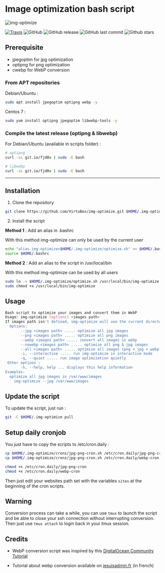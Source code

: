 # Image optimization bash script

![img-optimize](https://raw.githubusercontent.com/VirtuBox/img-optimize/master/img-optimize.png)

[![Travis](https://img.shields.io/travis/virtubox/img-optimize.svg)](https://travis-ci.org/VirtuBox/img-optimize) ![GitHub](https://img.shields.io/github/license/VirtuBox/img-optimize.svg) ![GitHub release](https://img.shields.io/github/release/VirtuBox/img-optimize.svg) ![GitHub last commit](https://img.shields.io/github/last-commit/VirtuBox/img-optimize.svg) ![Github stars](https://img.shields.io/github/stars/VirtuBox/img-optimize.svg)

## Prerequisite

- jpegoptim for jpg optimization
- optipng for png optimization
- cwebp for WebP conversion

### From APT repositories

Debian/Ubuntu :

```bash
sudo apt install jpegoptim optipng webp -y
```

Centos 7 :

```bash
sudo yum install optipng jpegoptim libwebp-tools -y
```

### Compile the latest release (optipng & libwebp)

For Debian/Ubuntu (available in scripts folder) :

```bash
# optipng
curl -sL git.io/fjd0v | sudo -E bash

# libwebp
curl -sL git.io/fjd0v | sudo -E bash
```

--------------------------------------------------------------------------------

## Installation

1) Clone the repository

```bash
git clone https://github.com/VirtuBox/img-optimize.git $HOME/.img-optimize
```

2) Install the script

**Method 1** : Add an alias in .bashrc

With this method img-optimize can only be used by the current user

```bash
echo "alias img-optimize=$HOME/.img-optimize/optimize.sh" >> $HOME/.bashrc
source $HOME/.bashrc
```

**Method 2** : Add an alias to the script in /usr/local/bin

With this method img-optimize can be used by all users

```bash
sudo ln -s $HOME/.img-optimize/optimize.sh /usr/local/bin/img-optimize
sudo chmod +x /usr/local/bin/img-optimize
```

## Usage

```bash
Bash script to optimize your images and convert them in WebP
Usage: img-optimize [options] <images path>
If images path isn't defined, img-optimize will use the current directory
  Options:
       --jpg <images path> ..... optimize all jpg images
       --png <images path> ..... optimize all png images
       --webp <images path> ..... convert all images in webp
       --nowebp <images path> ..... optimize all png & jpg images
       --all <images path> ..... optimize all images (png + jpg + webp)
       -i, --interactive ..... run img-optimize in interactive mode
       -q, --quiet ..... run image optimization quietly
 Other options :
       -h, --help, help ... displays this help information
Examples:
  optimize all jpg images in /var/www/images
    img-optimize --jpg /var/www/images
```

## Update the script

To update the script, just run :

```bash
git -C $HOME/.img-optimize pull
```

## Setup daily cronjob

You just have to copy the scripts to /etc/cron.daily :

```bash
cp $HOME/.img-optimize/crons/jpg-png-cron.sh /etc/cron.daily/jpg-png-cron
cp $HOME/.img-optimize/crons/jpg-png-cron.sh /etc/cron.daily/webp-cron

chmod +x /etc/cron.daily/jpg-png-cron
chmod +x /etc/cron.daily/webp-cron
```

Then just edit your websites path set with the variables `sites` at the beginning of the cron scripts.

## Warning

Conversion process can take a while, you can use `tmux` to launch the script and be able to close your ssh connection without interrupting conversion. Then just use `tmux attach` to login back in your tmux session.

## Credits

- WebP conversion script was inspired by this [DigitalOcean Community Tutorial](https://www.digitalocean.com/community/tutorials/how-to-create-and-serve-webp-images-to-speed-up-your-website)

- Tutorial about webp conversion available on [jesuisadmin.fr](https://jesuisadmin.fr/convertir-vos-images-en-webp-nginx/) (in french)
